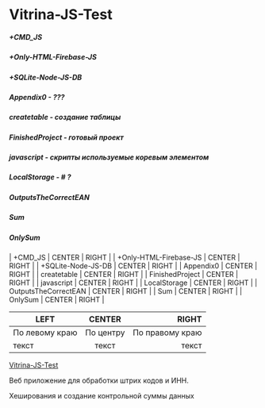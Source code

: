 # Vitrina-JS-Test

##### +CMD_JS
##### +Only-HTML-Firebase-JS
##### +SQLite-Node-JS-DB
##### Appendix0 - ???
##### createtable - создание таблицы 
##### FinishedProject - готовый проект
##### javascript - скрипты используемые коревым элементом
##### LocalStorage - # ?
##### OutputsTheCorrectEAN
##### Sum
##### OnlySum

| +CMD_JS | CENTER | RIGHT |
| +Only-HTML-Firebase-JS | CENTER | RIGHT |
| +SQLite-Node-JS-DB | CENTER | RIGHT |
| Appendix0 | CENTER | RIGHT |
| createtable | CENTER | RIGHT |
| FinishedProject | CENTER | RIGHT |
| javascript | CENTER | RIGHT |
| LocalStorage | CENTER | RIGHT |
| OutputsTheCorrectEAN | CENTER | RIGHT |
| Sum | CENTER | RIGHT |
| OnlySum | CENTER | RIGHT |

| LEFT | CENTER | RIGHT |
|----------------|:---------:|----------------:|
| По левому краю | По центру | По правому краю |
| текст | текст | текст |

[Vitrina-JS-Test](https://quantum-pizzza.github.io/Vitrina-JS-Test/)

Веб приложение для обработки штрих кодов и ИНН.

Хеширования и создание контрольной суммы данных 

